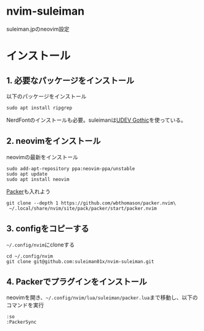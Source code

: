 # nvim-suleiman
suleiman.jpのneovim設定

# インストール
## 1. 必要なパッケージをインストール
以下のパッケージをインストール
```
sudo apt install ripgrep
```
NerdFontのインストールも必要。suleimanは[UDEV Gothic](https://github.com/yuru7/udev-gothic)を使っている。
## 2. neovimをインストール
neovimの最新をインストール
```
sudo add-apt-repository ppa:neovim-ppa/unstable
sudo apt update
sudo apt install neovim
```

[Packer](https://github.com/wbthomason/packer.nvim)も入れよう
```
git clone --depth 1 https://github.com/wbthomason/packer.nvim\
 ~/.local/share/nvim/site/pack/packer/start/packer.nvim
```
## 3. configをコピーする
`~/.config/nvim`にcloneする

```
cd ~/.config/nvim
git clone git@github.com:suleiman01x/nvim-suleiman.git
```

## 4. Packerでプラグインをインストール
neovimを開き、`~/.config/nvim/lua/suleiman/packer.lua`まで移動し、以下のコマンドを実行
```
:so
:PackerSync
```
